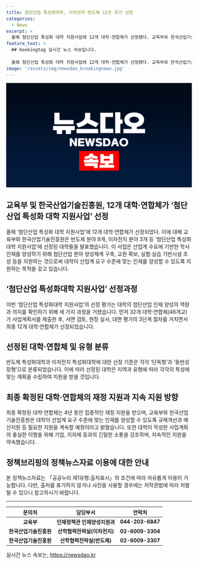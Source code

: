 ```yaml
---
title: 첨단산업 특성화대학, 이차전지·반도체 12곳 추가 선정
categories:
  - News
excerpt: >
  올해 첨단산업 특성화 대학 지원사업에 12개 대학·연합체가 선정됐다. 교육부와 한국산업기술진흥원은 반도체 분야 9개, 이차전지 분야 3개 등 첨단산업 분야에서 대학이 산업계 수요에 맞는 학사 인재를 양성할 수 있도록 지원하는 사업이다. 선정된 대학은 4년 동안 재정적인 지원을 받으며, 이를 통해 교원 확보와 실험·실습 기반시설 조성 등이 이뤄질 예정이다. 이와 함께 대학들은 사업계획에 참여한 기업, 지자체 등과 긴밀히 소통해 사업계획을 충실히 이행할 것을 바라고 있다.
feature_text: >
  ## bookingtag 실시간 뉴스 속보입니다.

  올해 첨단산업 특성화 대학 지원사업에 12개 대학·연합체가 선정됐다. 교육부와 한국산업기술진흥원은 반도체 분야 9개, 이차전지 분야 3개 등 첨단산업 분야에서 대학이 산업계 수요에 맞는 학사 인재를 양성할 수 있도록 지원하는 사업이다. 선정된 대학은 4년 동안 재정적인 지원을 받으며, 이를 통해 교원 확보와 실험·실습 기반시설 조성 등이 이뤄질 예정이다. 이와 함께 대학들은 사업계획에 참여한 기업, 지자체 등과 긴밀히 소통해 사업계획을 충실히 이행할 것을 바라고 있다.
image: '/assets/img/newsdao_breakingnews.jpg'
---
```


<p><img src="/assets/img/newsdao_breakingnews.jpg" alt="bookingtag 속보" /></p>

<h2 data-ke-size="size26">교육부 및 한국산업기술진흥원, 12개 대학·연합체가 ‘첨단산업 특성화 대학 지원사업’ 선정</h2>

<p data-ke-size="size16">올해 ‘첨단산업 특성화 대학 지원사업’에 12개 대학·연합체가 선정되었다. 이에 대해 교육부와 한국산업기술진흥원은 반도체 분야 9개, 이차전지 분야 3개 등 ‘첨단산업 특성화대학 지원사업’에 선정된 대학들을 발표했습니다. 이 사업은 산업계 수요에 기반한 학사 인재를 양성하기 위해 첨단산업 분야 양성체계 구축, 교원 확보, 실험·실습 기반시설 조성 등을 지원하는 것으로써 대학이 산업계 요구 수준에 맞는 인재를 양성할 수 있도록 지원하는 목적을 갖고 있습니다.</p>

<h2 data-ke-size="size26">‘첨단산업 특성화대학 지원사업’ 선정과정</h2>

<p data-ke-size="size16">이번 ‘첨단산업 특성화대학 지원사업’의 선정 평가는 대학의 첨단산업 인재 양성의 역량과 의지를 확인하기 위해 세 가지 과정을 거쳤습니다. 먼저 32개 대학·연합체(46개교)가 사업계획서를 제출한 후, 서면 검토, 현장 실사, 대면 평가의 3단계 절차를 거치면서 최종 12개 대학·연합체가 선정되었습니다.</p>

<h2 data-ke-size="size26">선정된 대학·연합체 및 유형 분류</h2>

<p data-ke-size="size16">반도체 특성화대학과 이차전지 특성화대학에 대한 선정 기준은 각각 ‘단독형’과 ‘동반성장형’으로 분류되었습니다. 이에 따라 선정된 대학은 지역과 유형에 따라 각각의 특성에 맞는 계획을 수립하여 지원을 받을 것입니다.</p>

<h2 data-ke-size="size26">최종 확정된 대학·연합체의 재정 지원과 지속 지원 방향</h2>

<p data-ke-size="size16">최종 확정된 대학·연합체는 4년 동안 집중적인 재정 지원을 받으며, 교육부와 한국산업기술진흥원은 대학이 산업계 요구 수준에 맞는 인재를 양성할 수 있도록 규제개선과 예산지원 등 필요한 지원을 계속할 예정이라고 밝혔습니다. 또한 대학이 작성한 사업계획의 충실한 이행을 위해 기업, 지자체 등과의 긴밀한 소통을 강조하며, 지속적인 지원을 약속했습니다.</p>

<h2 data-ke-size="size26">정책브리핑의 정책뉴스자료 이용에 대한 안내</h2>

<p data-ke-size="size16">본 정책뉴스자료는 「공공누리 제1유형:출처표시」의 조건에 따라 자유롭게 이용이 가능합니다. 다만, 출처를 표기하지 않거나 사진을 사용할 경우에는 저작권법에 따라 처벌될 수 있으니 참고하시기 바랍니다.</p>

<hr>

<table>
    <thead>
        <tr>
            <th style="text-align: center; height: 17px;"><b>문의처</b></th>
            <th style="text-align: center; height: 17px;"><b>담당부서</b></th>
            <th style="text-align: center; height: 17px;"><b>연락처</b></th>
        </tr>
    </thead>
    <tbody>
        <tr>
            <td style="text-align: center; height: 17px;"><b>교육부</b></td>
            <td style="text-align: center; height: 17px;"><b>인재정책관 인재양성지원과</b></td>
            <td style="text-align: center; height: 17px;"><b>044-203-6847</b></td>
        </tr>
        <tr>
            <td style="text-align: center; height: 17px;"><b>한국산업기술진흥원</b></td>
            <td style="text-align: center; height: 17px;"><b>산학협력전략실(이차전지)</b></td>
            <td style="text-align: center; height: 17px;"><b>02-6009-3304</b></td>
        </tr>
        <tr>
            <td style="text-align: center; height: 17px;"><b>한국산업기술진흥원</b></td>
            <td style="text-align: center; height: 17px;"><b>산학협력전략실(반도체)</b></td>
            <td style="text-align: center; height: 17px;"><b>02-6009-3307</b></td>
        </tr>
    </tbody>
</table>
실시간 뉴스 속보는, <a href="https://newsdao.kr" rel="dofollow">https://newsdao.kr</a>


